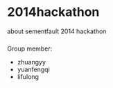 2014hackathon
=============

about sementfault 2014 hackathon

###
Group member:

* zhuangyy
* yuanfengqi
* lifulong
